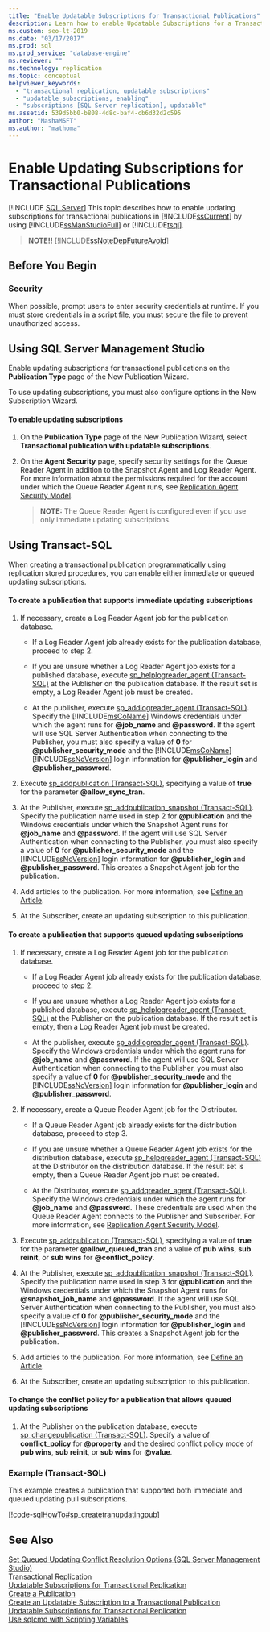 ```yaml
---
title: "Enable Updatable Subscriptions for Transactional Publications"
description: Learn how to enable Updatable Subscriptions for a Transactional Publication in SQL Server.
ms.custom: seo-lt-2019
ms.date: "03/17/2017"
ms.prod: sql
ms.prod_service: "database-engine"
ms.reviewer: ""
ms.technology: replication
ms.topic: conceptual
helpviewer_keywords: 
  - "transactional replication, updatable subscriptions"
  - "updatable subscriptions, enabling"
  - "subscriptions [SQL Server replication], updatable"
ms.assetid: 539d5bb0-b808-4d8c-baf4-cb6d32d2c595
author: "MashaMSFT"
ms.author: "mathoma"
---
```

# Enable Updating Subscriptions for Transactional Publications
[!INCLUDE [SQL Server](../../../includes/applies-to-version/sqlserver.md)]
  This topic describes how to enable updating subscriptions for transactional publications in [!INCLUDE[ssCurrent](../../../includes/sscurrent-md.md)] by using [!INCLUDE[ssManStudioFull](../../../includes/ssmanstudiofull-md.md)] or [!INCLUDE[tsql](../../../includes/tsql-md.md)].  
  
> **NOTE!!** [!INCLUDE[ssNoteDepFutureAvoid](../../../includes/ssnotedepfutureavoid-md.md)]  
  

##  <a name="BeforeYouBegin"></a> Before You Begin  
  
###  <a name="Security"></a> Security  
 When possible, prompt users to enter security credentials at runtime. If you must store credentials in a script file, you must secure the file to prevent unauthorized access.  
  
##  <a name="SSMSProcedure"></a> Using SQL Server Management Studio  
 Enable updating subscriptions for transactional publications on the **Publication Type** page of the New Publication Wizard.  
  
 To use updating subscriptions, you must also configure options in the New Subscription Wizard.  
  
#### To enable updating subscriptions  
  
1.  On the **Publication Type** page of the New Publication Wizard, select **Transactional publication with updatable subscriptions**.  
  
2.  On the **Agent Security** page, specify security settings for the Queue Reader Agent in addition to the Snapshot Agent and Log Reader Agent. For more information about the permissions required for the account under which the Queue Reader Agent runs, see [Replication Agent Security Model](../../../relational-databases/replication/security/replication-agent-security-model.md).  

    > **NOTE:** The Queue Reader Agent is configured even if you use only immediate updating subscriptions.  
  
##  <a name="TsqlProcedure"></a> Using Transact-SQL  
 When creating a transactional publication programmatically using replication stored procedures, you can enable either immediate or queued updating subscriptions.  
  
#### To create a publication that supports immediate updating subscriptions  
  
1.  If necessary, create a Log Reader Agent job for the publication database.  
  
    -   If a Log Reader Agent job already exists for the publication database, proceed to step 2.  
  
    -   If you are unsure whether a Log Reader Agent job exists for a published database, execute [sp_helplogreader_agent &#40;Transact-SQL&#41;](../../../relational-databases/system-stored-procedures/sp-helplogreader-agent-transact-sql.md) at the Publisher on the publication database. If the result set is empty, a Log Reader Agent job must be created.  
  
    -   At the publisher, execute [sp_addlogreader_agent &#40;Transact-SQL&#41;](../../../relational-databases/system-stored-procedures/sp-addlogreader-agent-transact-sql.md). Specify the [!INCLUDE[msCoName](../../../includes/msconame-md.md)] Windows credentials under which the agent runs for **\@job_name** and **\@password**. If the agent will use SQL Server Authentication when connecting to the Publisher, you must also specify a value of **0** for **\@publisher_security_mode** and the [!INCLUDE[msCoName](../../../includes/msconame-md.md)] [!INCLUDE[ssNoVersion](../../../includes/ssnoversion-md.md)] login information for **\@publisher_login** and **\@publisher_password**.  
  
2.  Execute [sp_addpublication &#40;Transact-SQL&#41;](../../../relational-databases/system-stored-procedures/sp-addpublication-transact-sql.md), specifying a value of **true** for the parameter **\@allow_sync_tran**.  
  
3.  At the Publisher, execute [sp_addpublication_snapshot &#40;Transact-SQL&#41;](../../../relational-databases/system-stored-procedures/sp-addpublication-snapshot-transact-sql.md). Specify the publication name used in step 2 for **\@publication** and the Windows credentials under which the Snapshot Agent runs for **\@job_name** and **\@password**. If the agent will use SQL Server Authentication when connecting to the Publisher, you must also specify a value of **0** for **\@publisher_security_mode** and the [!INCLUDE[ssNoVersion](../../../includes/ssnoversion-md.md)] login information for **\@publisher_login** and **\@publisher_password**. This creates a Snapshot Agent job for the publication.  
  
4.  Add articles to the publication. For more information, see [Define an Article](../../../relational-databases/replication/publish/define-an-article.md).  
  
5.  At the Subscriber, create an updating subscription to this publication.   
  
#### To create a publication that supports queued updating subscriptions  
  
1.  If necessary, create a Log Reader Agent job for the publication database.  
  
    -   If a Log Reader Agent job already exists for the publication database, proceed to step 2.  
  
    -   If you are unsure whether a Log Reader Agent job exists for a published database, execute [sp_helplogreader_agent &#40;Transact-SQL&#41;](../../../relational-databases/system-stored-procedures/sp-helplogreader-agent-transact-sql.md) at the Publisher on the publication database. If the result set is empty, then a Log Reader Agent job must be created.  
  
    -   At the publisher, execute [sp_addlogreader_agent &#40;Transact-SQL&#41;](../../../relational-databases/system-stored-procedures/sp-addlogreader-agent-transact-sql.md). Specify the Windows credentials under which the agent runs for **\@job_name** and **\@password**. If the agent will use SQL Server Authentication when connecting to the Publisher, you must also specify a value of **0** for **\@publisher_security_mode** and the [!INCLUDE[ssNoVersion](../../../includes/ssnoversion-md.md)] login information for **\@publisher_login** and **\@publisher_password**.  
  
2.  If necessary, create a Queue Reader Agent job for the Distributor.  
  
    -   If a Queue Reader Agent job already exists for the distribution database, proceed to step 3.  
  
    -   If you are unsure whether a Queue Reader Agent job exists for the distribution database, execute [sp_helpqreader_agent &#40;Transact-SQL&#41;](../../../relational-databases/system-stored-procedures/sp-helpqreader-agent-transact-sql.md) at the Distributor on the distribution database. If the result set is empty, then a Queue Reader Agent job must be created.  
  
    -   At the Distributor, execute [sp_addqreader_agent &#40;Transact-SQL&#41;](../../../relational-databases/system-stored-procedures/sp-addqreader-agent-transact-sql.md). Specify the Windows credentials under which the agent runs for **\@job_name** and **\@password**. These credentials are used when the Queue Reader Agent connects to the Publisher and Subscriber. For more information, see [Replication Agent Security Model](../../../relational-databases/replication/security/replication-agent-security-model.md).  
  
3.  Execute [sp_addpublication &#40;Transact-SQL&#41;](../../../relational-databases/system-stored-procedures/sp-addpublication-transact-sql.md), specifying a value of **true** for the parameter **\@allow_queued_tran** and a value of **pub wins**, **sub reinit**, or **sub wins** for **\@conflict_policy**.  
  
4.  At the Publisher, execute [sp_addpublication_snapshot (Transact-SQL)](../../../relational-databases/system-stored-procedures/sp-addpublication-snapshot-transact-sql.md). Specify the publication name used in step 3 for **\@publication** and the Windows credentials under which the Snapshot Agent runs for **\@snapshot_job_name** and **\@password**. If the agent will use SQL Server Authentication when connecting to the Publisher, you must also specify a value of **0** for **\@publisher_security_mode** and the [!INCLUDE[ssNoVersion](../../../includes/ssnoversion-md.md)] login information for **\@publisher_login** and **\@publisher_password**. This creates a Snapshot Agent job for the publication.  
  
5.  Add articles to the publication. For more information, see [Define an Article](../../../relational-databases/replication/publish/define-an-article.md).  
  
6.  At the Subscriber, create an updating subscription to this publication.  
  
#### To change the conflict policy for a publication that allows queued updating subscriptions  
  
1.  At the Publisher on the publication database, execute [sp_changepublication &#40;Transact-SQL&#41;](../../../relational-databases/system-stored-procedures/sp-changepublication-transact-sql.md). Specify a value of **conflict_policy** for **\@property** and the desired conflict policy mode of **pub wins**, **sub reinit**, or **sub wins** for **\@value**.  
  
###  <a name="TsqlExample"></a> Example (Transact-SQL)  
 This example creates a publication that supported both immediate and queued updating pull subscriptions.  
  
 [!code-sql[HowTo#sp_createtranupdatingpub](../../../relational-databases/replication/codesnippet/tsql/enable-updating-subscrip_1.sql)]  
  
## See Also  
 [Set Queued Updating Conflict Resolution Options &#40;SQL Server Management Studio&#41;](../../../relational-databases/replication/publish/create-an-updatable-subscription-to-a-transactional-publication.md)   
 [Transactional Replication](../../../relational-databases/replication/transactional/transactional-replication.md)   
 [Updatable Subscriptions for Transactional Replication](../../../relational-databases/replication/transactional/updatable-subscriptions-for-transactional-replication.md)   
 [Create a Publication](../../../relational-databases/replication/publish/create-a-publication.md)   
 [Create an Updatable Subscription to a Transactional Publication](create-an-updatable-subscription-to-a-transactional-publication.md)   
 [Updatable Subscriptions for Transactional Replication](../../../relational-databases/replication/transactional/updatable-subscriptions-for-transactional-replication.md)   
 [Use sqlcmd with Scripting Variables](../../../ssms/scripting/sqlcmd-use-with-scripting-variables.md)  
  
